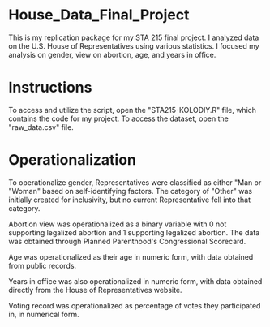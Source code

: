 # House_Data_Final_Project
This is my replication package for my STA 215 final project. I analyzed data on the U.S. House of Representatives using various statistics. I focused my analysis on gender, view on abortion, age, and years in office.

# Instructions
To access and utilize the script, open the "STA215-KOLODIY.R" file, which contains the code for my project. To access the dataset, open the "raw_data.csv" file.

# Operationalization
To operationalize gender, Representatives were classified as either "Man or "Woman" based on self-identifying factors. The category of "Other" was initially created for inclusivity, but no current Representative fell into that category.

Abortion view was operationalized as a binary variable with 0 not supporting legalized abortion and 1 supporting legalized abortion. The data was obtained through Planned Parenthood's Congressional Scorecard.

Age was operationalized as their age in numeric form, with data obtained from public records.

Years in office was also operationalized in numeric form, with data obtained directly from the House of Representatives website.

Voting record was operationalized as percentage of votes they participated in, in numerical form.
